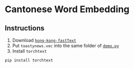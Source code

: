 # Cantonese Word Embedding
## Instructions
1. Download [`hong-kong-fastText`](https://drive.google.com/file/d/1NOkKfGMQPg7QfqNNj2Y46Xr4YbCbQZcZ/view?usp=sharing)
2. Put `toastynews.vec` into the same folder of [`demo.py`](demo.py)
3. Install `torchtext`
```
pip install torchtext
```
